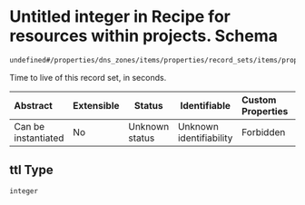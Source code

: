 # Untitled integer in Recipe for resources within projects. Schema

```txt
undefined#/properties/dns_zones/items/properties/record_sets/items/properties/ttl
```

Time to live of this record set, in seconds.


| Abstract            | Extensible | Status         | Identifiable            | Custom Properties | Additional Properties | Access Restrictions | Defined In                                                                                                          |
| :------------------ | ---------- | -------------- | ----------------------- | :---------------- | --------------------- | ------------------- | ------------------------------------------------------------------------------------------------------------------- |
| Can be instantiated | No         | Unknown status | Unknown identifiability | Forbidden         | Allowed               | none                | [resources.schema.json\*](../../../../../../../../../../tmp/182028425/resources.schema.json "open original schema") |

## ttl Type

`integer`
